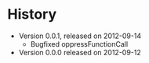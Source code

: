 # History

- Version 0.0.1, released on 2012-09-14
	- Bugfixed oppressFunctionCall
- Version 0.0.0 released on 2012-09-12
